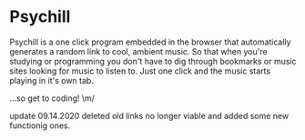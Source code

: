 # Psychill



Psychill is a one click program embedded in the browser that automatically generates a random link to cool, ambient music. 
So that when you're studying or programming you don't have to dig through bookmarks or music sites looking for music to listen to. Just one click and the music starts playing in it's own tab. 

...so get to coding! \m/





update 09.14.2020
deleted old links no longer viable and added some new functionig ones. 
